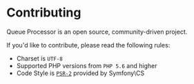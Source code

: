 Contributing
============
Queue Processor is an open source, community-driven project.

If you'd like to contribute, please read the following rules:

* Charset is `UTF-8`
* Supported PHP versions from `PHP 5.6` and higher
* Code Style is [`PSR-2`](http://www.php-fig.org/psr/psr-2/) provided by Symfony\CS
